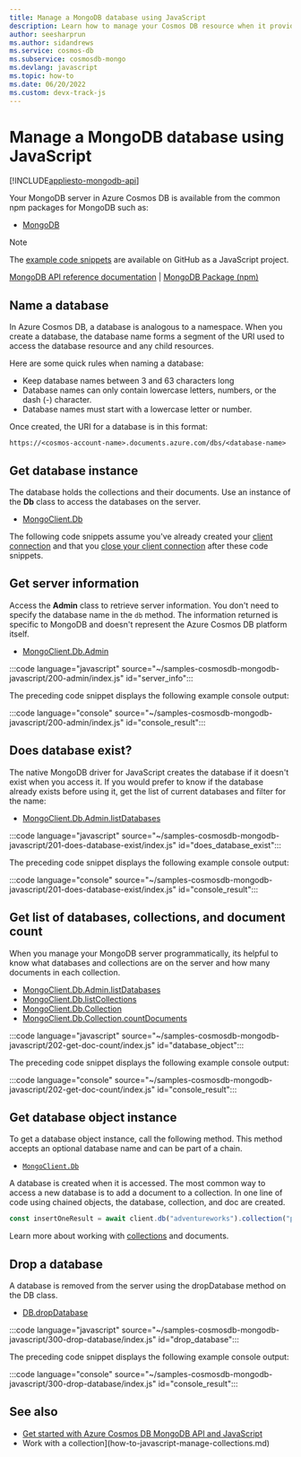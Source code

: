 ```yaml
---
title: Manage a MongoDB database using JavaScript
description: Learn how to manage your Cosmos DB resource when it provides the MongoDB API with a JavaScript SDK.
author: seesharprun
ms.author: sidandrews
ms.service: cosmos-db
ms.subservice: cosmosdb-mongo
ms.devlang: javascript
ms.topic: how-to
ms.date: 06/20/2022
ms.custom: devx-track-js
---
```


# Manage a MongoDB database using JavaScript

[!INCLUDE[appliesto-mongodb-api](../includes/appliesto-mongodb-api.md)]

Your MongoDB server in Azure Cosmos DB is available from the common npm packages for MongoDB such as:

* [MongoDB](https://www.npmjs.com/package/mongodb)

> [!NOTE]
> The [example code snippets](https://github.com/Azure-Samples/cosmos-db-mongodb-api-javascript-samples) are available on GitHub as a JavaScript project.

[MongoDB API reference documentation](https://docs.mongodb.com/drivers/node) | [MongoDB Package (npm)](https://www.npmjs.com/package/mongodb)

## Name a database

In Azure Cosmos DB, a database is analogous to a namespace. When you create a database, the database name forms a segment of the URI used to access the database resource and any child resources.

Here are some quick rules when naming a database:

* Keep database names between 3 and 63 characters long
* Database names can only contain lowercase letters, numbers, or the dash (-) character.
* Database names must start with a lowercase letter or number.

Once created, the URI for a database is in this format:

``https://<cosmos-account-name>.documents.azure.com/dbs/<database-name>``

## Get database instance

The database holds the collections and their documents. Use an instance of the **Db** class to access the databases on the server.

* [MongoClient.Db](https://mongodb.github.io/node-mongodb-native/4.7/classes/Db.html)

The following code snippets assume you've already created your [client connection](how-to-javascript-get-started.md#create-mongoclient-with-connection-string) and that you [close your client connection](how-to-javascript-get-started.md#close-the-mongoclient-connection) after these code snippets.

## Get server information

Access the **Admin** class to retrieve server information. You don't need to specify the database name in the `db` method. The information returned is specific to MongoDB and doesn't represent the Azure Cosmos DB platform itself.

* [MongoClient.Db.Admin](https://mongodb.github.io/node-mongodb-native/4.7/classes/Admin.html)

:::code language="javascript" source="~/samples-cosmosdb-mongodb-javascript/200-admin/index.js" id="server_info":::

The preceding code snippet displays the following example console output:

:::code language="console" source="~/samples-cosmosdb-mongodb-javascript/200-admin/index.js" id="console_result":::

## Does database exist?

The native MongoDB driver for JavaScript creates the database if it doesn't exist when you access it. If you would prefer to know if the database already exists before using it, get the list of current databases and filter for the name:

* [MongoClient.Db.Admin.listDatabases](https://mongodb.github.io/node-mongodb-native/4.7/classes/Db.html)

:::code language="javascript" source="~/samples-cosmosdb-mongodb-javascript/201-does-database-exist/index.js" id="does_database_exist":::

The preceding code snippet displays the following example console output:

:::code language="console" source="~/samples-cosmosdb-mongodb-javascript/201-does-database-exist/index.js" id="console_result":::

## Get list of databases, collections, and document count

When you manage your MongoDB server programmatically, its helpful to know what databases and collections are on the server and how many documents in each collection.

* [MongoClient.Db.Admin.listDatabases](https://mongodb.github.io/node-mongodb-native/4.7/classes/Db.html)
* [MongoClient.Db.listCollections](https://mongodb.github.io/node-mongodb-native/4.7/classes/Db.html#listCollections)
* [MongoClient.Db.Collection](https://mongodb.github.io/node-mongodb-native/4.7/classes/Collection.html)
* [MongoClient.Db.Collection.countDocuments](https://mongodb.github.io/node-mongodb-native/4.7/classes/Collection.html#countDocuments)

:::code language="javascript" source="~/samples-cosmosdb-mongodb-javascript/202-get-doc-count/index.js" id="database_object":::

The preceding code snippet displays the following example console output:

:::code language="console" source="~/samples-cosmosdb-mongodb-javascript/202-get-doc-count/index.js" id="console_result":::

## Get database object instance

To get a database object instance, call the following method. This method accepts an optional database name and can be part of a chain.

* [``MongoClient.Db``](https://mongodb.github.io/node-mongodb-native/4.5/classes/Db.html)

A database is created when it is accessed. The most common way to access a new database is to add a document to a collection. In one line of code using chained objects, the database, collection, and doc are created.

```javascript
const insertOneResult = await client.db("adventureworks").collection("products").insertOne(doc);
```

Learn more about working with [collections](how-to-javascript-manage-collections.md) and documents.

## Drop a database

A database is removed from the server using the dropDatabase method on the DB class. 

* [DB.dropDatabase](https://mongodb.github.io/node-mongodb-native/4.7/classes/Db.html#dropDatabase)

:::code language="javascript" source="~/samples-cosmosdb-mongodb-javascript/300-drop-database/index.js" id="drop_database":::

The preceding code snippet displays the following example console output:

:::code language="console" source="~/samples-cosmosdb-mongodb-javascript/300-drop-database/index.js" id="console_result":::

## See also

- [Get started with Azure Cosmos DB MongoDB API and JavaScript](how-to-javascript-get-started.md)
- Work with a collection](how-to-javascript-manage-collections.md)
